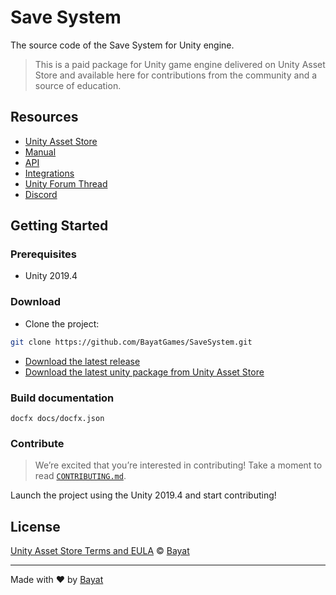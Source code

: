 # Save System

The source code of the Save System for Unity engine.

> This is a paid package for Unity game engine delivered on Unity Asset Store and available here for contributions from the community and a source of education.

## Resources

- [Unity Asset Store](https://assetstore.unity.com/packages/slug/108890)
- [Manual](https://docs.bayat.io/save-system/manual/)
- [API](https://docs.bayat.io/save-system/api/)
- [Integrations](https://docs.bayat.io/save-system/manual/integrations/)
- [Unity Forum Thread](https://forum.unity.com/threads/bayat-save-system-an-ultimate-data-management-solution.817416/)
- [Discord](https://discord.com/invite/HWMqD7T)

## Getting Started

### Prerequisites

- Unity 2019.4

### Download

- Clone the project:

```bash
git clone https://github.com/BayatGames/SaveSystem.git
```

- [Download the latest release](https://github.com/BayatGames/save-system-unity/releases/latest)
- [Download the latest unity package from Unity Asset Store](https://assetstore.unity.com/packages/slug/108890)

### Build documentation

```
docfx docs/docfx.json
```

### Contribute

> We’re excited that you’re interested in contributing! Take a moment to read [`CONTRIBUTING.md`](contribute).

Launch the project using the Unity 2019.4 and start contributing!

## License

[Unity Asset Store Terms and EULA][license] © [Bayat][author]

---

Made with ❤️ by [Bayat][author]

<!-- Definitions -->

[license]: https://unity3d.com/legal/as_terms

[author]: https://bayat.io

[contribute]: https://github.com/BayatGames/.github/blob/main/CONTRIBUTING.md
